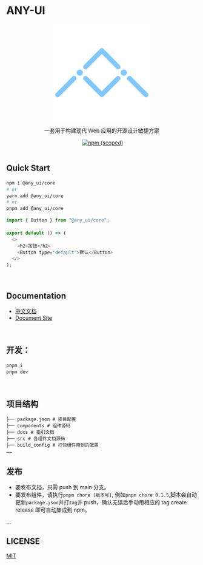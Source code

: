 # ANY-UI

<p align="center" height="256">
<img align="center" height="256" src="./public/logo2.png">
</p>

<div align="center">

一套用于构建现代 Web 应用的开源设计敏捷方案

<img alt="" src="https://img.shields.io/github/actions/workflow/status/5unnywind/any-ui/npm-ci.yml?style=for-the-badge&labelColor=000000">
<a href="https://www.npmjs.com/package/@any_ui/core">
  <img alt="npm (scoped)" src="https://img.shields.io/npm/v/@any_ui/core?style=for-the-badge&labelColor=000000">
</a>
</div>

<br/>

## Quick Start

```bash
npm i @any_ui/core
# or
yarn add @any_ui/core
# or
pnpm add @any_ui/core
```

```js
import { Button } from "@any_ui/core";

export default () => (
  <>
    <h2>按钮</h2>
    <Button type="default">默认</Button>
  </>
);
```

<br/>

## Documentation

- [中文文档](https://any-ui.ncuos.com/)
- [Document Site](https://any-ui.ncuos.com/en-US)

<br/>

## 开发：

```bash
pnpm i
pnpm dev
```

<br/>

## 项目结构

```
├── package.json # 项目配置
├── components # 组件源码
├── docs # 指引文档
├── src # 各组件文档源码
├── build_config # 打包组件用到的配置
……
```

## 发布

- 要发布文档，只需 push 到 main 分支。
- 要发布组件，请执行`pnpm chore [版本号]`, 例如`pnpm chore 0.1.5`,脚本会自动更新`package.json`并打`tag`并 push，确认无误后手动用相应的 tag create release 即可自动集成到 npm。

...

## LICENSE

[MIT](./LICENSE)
